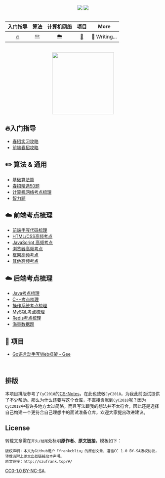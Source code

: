 <div align="center">
    <a href="http://szufrank.top/#/"> <img src="https://badgen.net/badge/Interview_Notes/%E5%9C%A8%E7%BA%BF%E9%98%85%E8%AF%BB?icon=chrome&color=fe7d37"></a>
    <a href="#微信公众号"> <img src="https://badgen.net/badge/%E5%85%AC%E4%BC%97%E5%8F%B7/%E8%8F%9C%E9%A5%BC%E4%B8%8D%E8%8F%9C?icon=rss&color=fe7d37"></a>
</div>
<br>


| 入门指导 |  算法    | 计算机网络 |      项目       |        More         |
| :-------: | :-------: | :--------: | :-------------: | :-----------------: |
| [🔥](http://szufrank.top/#/./docs/spring.md) | [:pencil2:](http://szufrank.top/#/./docs/code) |  [:cloud:](http://szufrank.top/#/./interview/network.md)   | [📔](http://szufrank.top/#/./docs/go-web) | :pencil: Writing... |

<br>

<div align="center">
    <img src="https://z3.ax1x.com/2021/09/05/hRsRCF.png" width="200px">
</div>

## 🔥入门指导
- [春招实习攻略](http://szufrank.top/#/./docs/spring.md)
- [前端春招攻略](http://szufrank.top/#/./docs/frontend.md)
<!-- - [大学编程入门攻略](http://szufrank.top/#/./docs/newbie.md) -->


## ✏️ 算法 & 通用
- [基础算法篇](http://szufrank.top/#/./docs/code.md#基础算法)
- [春招精选50题](http://szufrank.top/#/./docs/code.md#春招精选50题)
- [计算机网络考点梳理](http://szufrank.top/#/./interview/network.md)
- [智力题](http://szufrank.top/#/./interview/iq.md)
<!-- - [剑指 Offer 题解](http://szufrank.top/#/./docs/code) -->

## ☁️ 前端考点梳理
- [前端手写代码梳理](http://szufrank.top/#/./code/frontend_code.md)
- [HTML/CSS高频考点](http://szufrank.top/#/./interview/html_css.md)
- [JavaScript 高频考点](http://szufrank.top/#/./interview/js.md)
- [浏览器高频考点](http://szufrank.top/#/./interview/browser.md)
- [框架高频考点](http://szufrank.top/#/./interview/frontend_framework.md)
- [其他高频考点](http://szufrank.top/#/./interview/frontend_other.md)

## ☁️ 后端考点梳理
- [Java考点梳理](http://szufrank.top/#/./interview/java.md)
- [C++考点梳理](http://szufrank.top/#/./interview/c++.md)
- [操作系统考点梳理](http://szufrank.top/#/./interview/os.md)
- [MySQL考点梳理](http://szufrank.top/#/./interview/mysql.md)
- [Redis考点梳理](http://szufrank.top/#/./interview/redis.md)
- [海量数据题](http://szufrank.top/#/./interview/big_data.md)


## 📔 项目
- [Go语言动手写Web框架 - Gee](http://szufrank.top/#/./docs/go-web)


<br>

## 排版

本项目排版参考了`CyC2018`的[CS-Notes](https://github.com/CyC2018/CS-Notes)，在此也致敬`CyC2018`，为我此前面试提供了不少帮助。那么为什么还要写这个仓库，不直接贡献到`CyC2018`呢？因为`CyC2018`中有许多地方太过简略，而且写法跟我的想法并不太符合，因此还是选择自己构建一个更符合自己理想中的面试准备仓库，欢迎大家提出改进建议。

## License

转载文章需在`开头/结尾`处标明**原作者、原文链接**，模板如下：

```
版权声明：本文为Github用户「frankcbliu」的原创文章，遵循CC 1.0 BY-SA版权协议，转载请附上原文出处链接及本声明。
原文链接：http://szufrank.top/#/
```

[CC0-1.0 BY-NC-SA](https://github.com/frankcbliu/Interview_Notes/blob/master/LICENSE).
